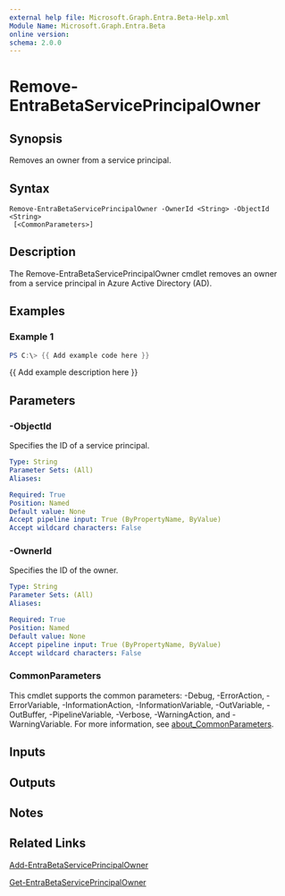 ```yaml
---
external help file: Microsoft.Graph.Entra.Beta-Help.xml
Module Name: Microsoft.Graph.Entra.Beta
online version:
schema: 2.0.0
---
```


# Remove-EntraBetaServicePrincipalOwner

## Synopsis
Removes an owner from a service principal.

## Syntax

```
Remove-EntraBetaServicePrincipalOwner -OwnerId <String> -ObjectId <String>
 [<CommonParameters>]
```

## Description
The Remove-EntraBetaServicePrincipalOwner cmdlet removes an owner from a service principal in Azure Active Directory (AD).

## Examples

### Example 1
```powershell
PS C:\> {{ Add example code here }}
```

{{ Add example description here }}

## Parameters



### -ObjectId
Specifies the ID of a service principal.

```yaml
Type: String
Parameter Sets: (All)
Aliases:

Required: True
Position: Named
Default value: None
Accept pipeline input: True (ByPropertyName, ByValue)
Accept wildcard characters: False
```

### -OwnerId
Specifies the ID of the owner.

```yaml
Type: String
Parameter Sets: (All)
Aliases:

Required: True
Position: Named
Default value: None
Accept pipeline input: True (ByPropertyName, ByValue)
Accept wildcard characters: False
```

### CommonParameters
This cmdlet supports the common parameters: -Debug, -ErrorAction, -ErrorVariable, -InformationAction, -InformationVariable, -OutVariable, -OutBuffer, -PipelineVariable, -Verbose, -WarningAction, and -WarningVariable. For more information, see [about_CommonParameters](https://go.microsoft.com/fwlink/?LinkID=113216).

## Inputs

## Outputs

## Notes

## Related Links

[Add-EntraBetaServicePrincipalOwner]()

[Get-EntraBetaServicePrincipalOwner]()

